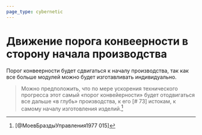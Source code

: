 ```yaml
---
page_type: cybernetic
---
```


# Движение порога конвеерности в сторону начала производства

Порог конвеерности будет сдвигаться к началу производства, так как все больше модулей можно будет изготавливать индивидуально.

> Можно предположить, что по мере ускорения технического прогресса этот самый «порог конвейерности» будет отодвигаться все дальше «в глубь» производства, к его [# 73] истокам, к самому началу изготовления изделий.[^1]

[^1]:  [@МоевБраздыУправления1977 015]

